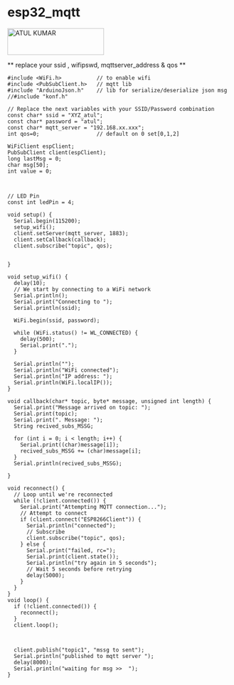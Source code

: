  

# esp32_mqtt

<a href="https://app.codecov.io/analytics/github/atulkumar6556" target="_blank"><img src="https://codecov.io/gh/rrousselgit/riverpod/branch/master/graph/badge.svg" alt="ATUL KUMAR" style="height: 60px !important;width: 217px !important;" ></a>


** replace your ssid , wifipswd, mqttserver_address & qos 
** 

      
    #include <WiFi.h>           // to enable wifi
    #include <PubSubClient.h>   // mqtt lib
    #include "ArduinoJson.h"    // lib for serialize/deserialize json msg
    //#include "konf.h"
    
    // Replace the next variables with your SSID/Password combination
    const char* ssid = "XYZ_atul";
    const char* password = "atul";
    const char* mqtt_server = "192.168.xx.xxx";
    int qos=0;                  // default on 0 set[0,1,2]
    
    WiFiClient espClient;
    PubSubClient client(espClient);
    long lastMsg = 0;
    char msg[50];
    int value = 0;
    
    
    
    // LED Pin
    const int ledPin = 4;
    
    void setup() {
      Serial.begin(115200);
      setup_wifi();
      client.setServer(mqtt_server, 1883);
      client.setCallback(callback);
      client.subscribe("topic", qos);
    
    
    }
    
    void setup_wifi() {
      delay(10);
      // We start by connecting to a WiFi network
      Serial.println();
      Serial.print("Connecting to ");
      Serial.println(ssid);
    
      WiFi.begin(ssid, password);
    
      while (WiFi.status() != WL_CONNECTED) {
        delay(500);
        Serial.print(".");
      }
    
      Serial.println("");
      Serial.println("WiFi connected");
      Serial.println("IP address: ");
      Serial.println(WiFi.localIP());
    }
    
    void callback(char* topic, byte* message, unsigned int length) {
      Serial.print("Message arrived on topic: ");
      Serial.print(topic);
      Serial.print(". Message: ");
      String recived_subs_MSSG;
    
      for (int i = 0; i < length; i++) {
        Serial.print((char)message[i]);
        recived_subs_MSSG += (char)message[i];
      }
      Serial.println(recived_subs_MSSG);
    
    }
    
    void reconnect() {
      // Loop until we're reconnected
      while (!client.connected()) {
        Serial.print("Attempting MQTT connection...");
        // Attempt to connect
        if (client.connect("ESP8266Client")) {
          Serial.println("connected");
          // Subscribe
          client.subscribe("topic", qos);
        } else {
          Serial.print("failed, rc=");
          Serial.print(client.state());
          Serial.println("try again in 5 seconds");
          // Wait 5 seconds before retrying
          delay(5000);
        }
      }
    }
    void loop() {
      if (!client.connected()) {
        reconnect();
      }
      client.loop();
      
      
    
      client.publish("topic1", "mssg to sent");
      Serial.println("published to mqtt server ");
      delay(8000);
      Serial.println("waiting for msg >>  ");
    }
    
    
